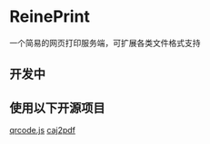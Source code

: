 # ReinePrint
一个简易的网页打印服务端，可扩展各类文件格式支持
## 开发中


## 使用以下开源项目
[qrcode.js](http://davidshimjs.github.io/qrcodejs/)
[caj2pdf](https://github.com/caj2pdf/caj2pdf)
